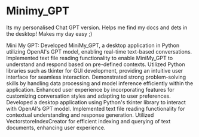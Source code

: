 # Minimy_GPT
Its my personalised Chat GPT version. Helps me find my docs and dets in the desktop! Makes my day easy ;)


Mini My GPT:
Developed MiniMy_GPT, a desktop application in Python utilizing OpenAI's GPT model, enabling real-time text-based conversations. Implemented text file reading functionality to enable MiniMy_GPT to understand and respond based on pre-defined contexts.
Utilized Python libraries such as tkinter for GUI development, providing an intuitive user interface for seamless interaction.
Demonstrated strong problem-solving skills by handling data processing and model inference efficiently within the application.
Enhanced user experience by incorporating features for customizing conversation styles and adapting to user preferences.
Developed a desktop application using Python's tkinter library to interact with OpenAI's GPT model. 
Implemented text file reading functionality for contextual understanding and response generation. 
Utilized VectorstoreIndexCreator for efficient indexing and querying of text documents, enhancing user experience.
